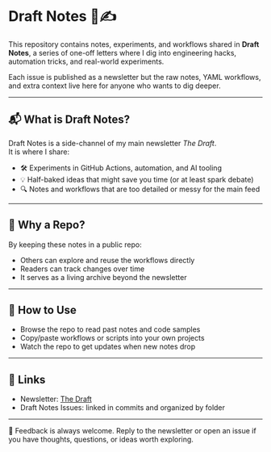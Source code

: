 # Draft Notes 📓✍️

This repository contains notes, experiments, and workflows shared in **Draft Notes**, a series of one-off letters where I dig into engineering hacks, automation tricks, and real-world experiments.

Each issue is published as a newsletter but the raw notes, YAML workflows, and extra context live here for anyone who wants to dig deeper.

---

## 📬 What is Draft Notes?
Draft Notes is a side-channel of my main newsletter *The Draft*.  
It is where I share:
- 🛠 Experiments in GitHub Actions, automation, and AI tooling  
- 💡 Half-baked ideas that might save you time (or at least spark debate)  
- 🔍 Notes and workflows that are too detailed or messy for the main feed  

---

## 🔎 Why a Repo?
By keeping these notes in a public repo:
- Others can explore and reuse the workflows directly  
- Readers can track changes over time  
- It serves as a living archive beyond the newsletter  

---

## 🚀 How to Use
- Browse the repo to read past notes and code samples  
- Copy/paste workflows or scripts into your own projects  
- Watch the repo to get updates when new notes drop  

---

## 📎 Links
- Newsletter: [The Draft](https://thecodedraft-newsletter-ae22b4.beehiiv.com/)  
- Draft Notes Issues: linked in commits and organized by folder  

---

💬 Feedback is always welcome. Reply to the newsletter or open an issue if you have thoughts, questions, or ideas worth exploring.
